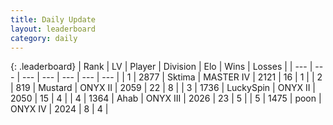 ```yaml
---
title: Daily Update
layout: leaderboard
category: daily
---
```


{: .leaderboard}
| Rank | LV | Player | Division | Elo | Wins | Losses |
| --- | --- | --- | --- | --- | --- | --- |
| <span data-change="1">1</span> | 2877 | <span title="ID: 353063">Sktima</span> | MASTER IV | <span data-change="-215">2121</span> | <span data-change="-187">16</span> | <span data-change="-56">1</span> |
| <span data-change="2">2</span> | 819 | <span title="ID: 611082">Mustard</span> | ONYX II | <span data-change="-275">2059</span> | <span data-change="-211">22</span> | <span data-change="-108">8</span> |
| <span data-change="6">3</span> | 1736 | <span title="ID: 498412">LuckySpin</span> | ONYX II | <span data-change="-265">2050</span> | <span data-change="-115">15</span> | <span data-change="-52">4</span> |
| <span data-change="101">4</span> | 1364 | <span title="ID: 402846">Ahab</span> | ONYX III | <span data-change="-83">2026</span> | <span data-change="-17">23</span> | <span data-change="-2">5</span> |
| <span data-change="-4">5</span> | 1475 | <span title="ID: 540690">poon</span> | ONYX IV | <span data-change="-337">2024</span> | <span data-change="-112">8</span> | <span data-change="-40">4</span> |